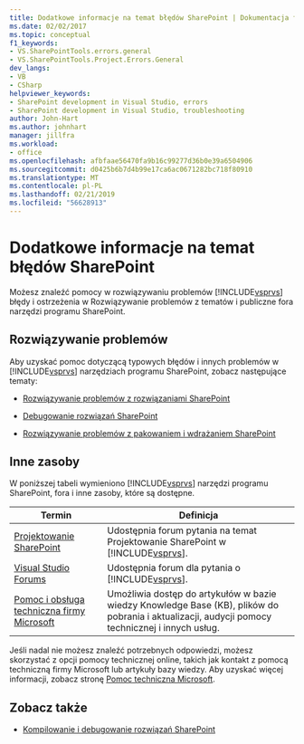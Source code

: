 ```yaml
---
title: Dodatkowe informacje na temat błędów SharePoint | Dokumentacja firmy Microsoft
ms.date: 02/02/2017
ms.topic: conceptual
f1_keywords:
- VS.SharePointTools.errors.general
- VS.SharePointTools.Project.Errors.General
dev_langs:
- VB
- CSharp
helpviewer_keywords:
- SharePoint development in Visual Studio, errors
- SharePoint development in Visual Studio, troubleshooting
author: John-Hart
ms.author: johnhart
manager: jillfra
ms.workload:
- office
ms.openlocfilehash: afbfaae56470fa9b16c99277d36b0e39a6504906
ms.sourcegitcommit: d0425b6b7d4b99e17ca6ac0671282bc718f80910
ms.translationtype: MT
ms.contentlocale: pl-PL
ms.lasthandoff: 02/21/2019
ms.locfileid: "56628913"
---
```

# <a name="additional-information-for-sharepoint-errors"></a>Dodatkowe informacje na temat błędów SharePoint
  Możesz znaleźć pomocy w rozwiązywaniu problemów [!INCLUDE[vsprvs](../sharepoint/includes/vsprvs-md.md)] błędy i ostrzeżenia w Rozwiązywanie problemów z tematów i publiczne fora narzędzi programu SharePoint.

## <a name="troubleshoot-errors-and-issues"></a>Rozwiązywanie problemów
 Aby uzyskać pomoc dotyczącą typowych błędów i innych problemów w [!INCLUDE[vsprvs](../sharepoint/includes/vsprvs-md.md)] narzędziach programu SharePoint, zobacz następujące tematy:

-   [Rozwiązywanie problemów z rozwiązaniami SharePoint](../sharepoint/troubleshooting-sharepoint-solutions.md)

-   [Debugowanie rozwiązań SharePoint](../sharepoint/debugging-sharepoint-solutions.md)

-   [Rozwiązywanie problemów z pakowaniem i wdrażaniem SharePoint](../sharepoint/troubleshooting-sharepoint-packaging-and-deployment.md)

## <a name="other-resources"></a>Inne zasoby
 W poniższej tabeli wymieniono [!INCLUDE[vsprvs](../sharepoint/includes/vsprvs-md.md)] narzędzi programu SharePoint, fora i inne zasoby, które są dostępne.

|Termin|Definicja|
|----------|----------------|
|[Projektowanie SharePoint](http://go.microsoft.com/fwlink/?LinkId=179593)|Udostępnia forum pytania na temat Projektowanie SharePoint w [!INCLUDE[vsprvs](../sharepoint/includes/vsprvs-md.md)].|
|[Visual Studio Forums](http://go.microsoft.com/fwlink/?LinkID=150452)|Udostępnia forum dla pytania o [!INCLUDE[vsprvs](../sharepoint/includes/vsprvs-md.md)].|
|[Pomoc i obsługa techniczna firmy Microsoft](http://go.microsoft.com/fwlink/?LinkID=108287)|Umożliwia dostęp do artykułów w bazie wiedzy Knowledge Base (KB), plików do pobrania i aktualizacji, audycji pomocy technicznej i innych usług.|

 Jeśli nadal nie możesz znaleźć potrzebnych odpowiedzi, możesz skorzystać z opcji pomocy technicznej online, takich jak kontakt z pomocą techniczną firmy Microsoft lub artykuły bazy wiedzy. Aby uzyskać więcej informacji, zobacz stronę [Pomoc techniczna Microsoft](http://go.microsoft.com/fwlink/?LinkID=155371).

## <a name="see-also"></a>Zobacz także
- [Kompilowanie i debugowanie rozwiązań SharePoint](../sharepoint/building-and-debugging-sharepoint-solutions.md)
